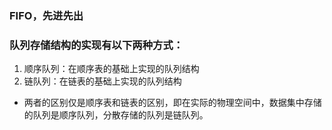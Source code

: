 ### FIFO，先进先出
### 队列存储结构的实现有以下两种方式：
1. 顺序队列：在顺序表的基础上实现的队列结构
2. 链队列：在链表的基础上实现的队列结构
- 两者的区别仅是顺序表和链表的区别，即在实际的物理空间中，数据集中存储的队列是顺序队列，分散存储的队列是链队列。
